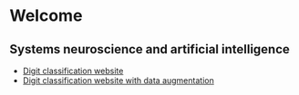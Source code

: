 # Welcome
## Systems neuroscience and artificial intelligence
- [Digit classification website](https://reshmikariyapperuma.github.io/digit_classification_website/tfjs.html)
- [Digit classification website with data 
augmentation](https://reshmikariyapperuma.github.io/digit_classification_website_with_data_augmentation/tfjs.html)
